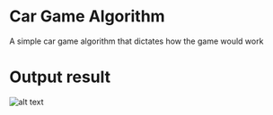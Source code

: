 # Car Game Algorithm
A simple car game algorithm that dictates how the game would work

##
# Output result
![alt text](https://github.com/TobbyEchonga/car_game_algorithm/blob/main/car_output.JPG?raw=true)
